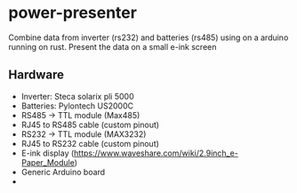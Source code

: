 # power-presenter
Combine data from inverter (rs232) and batteries (rs485) using on a arduino running on rust. Present the data on a small e-ink screen


## Hardware
* Inverter: Steca solarix pli 5000
* Batteries: Pylontech US2000C 
* RS485 -> TTL module (Max485)
* RJ45 to RS485 cable (custom pinout)
* RS232 -> TTL module (MAX3232)
* RJ45 to RS232 cable (custom pinout)
* E-ink display (https://www.waveshare.com/wiki/2.9inch_e-Paper_Module)
* Generic Arduino board
* 
